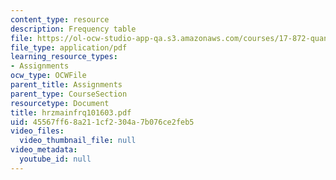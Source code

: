 ```yaml
---
content_type: resource
description: Frequency table
file: https://ol-ocw-studio-app-qa.s3.amazonaws.com/courses/17-872-quantitative-research-in-political-science-and-public-policy-spring-2004/45567ff68a211cf2304a7b076ce2feb5_hrzmainfrq101603.pdf
file_type: application/pdf
learning_resource_types:
- Assignments
ocw_type: OCWFile
parent_title: Assignments
parent_type: CourseSection
resourcetype: Document
title: hrzmainfrq101603.pdf
uid: 45567ff6-8a21-1cf2-304a-7b076ce2feb5
video_files:
  video_thumbnail_file: null
video_metadata:
  youtube_id: null
---
```

